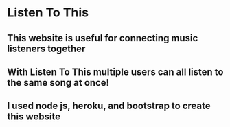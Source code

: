 # Listen To This

## This website is useful for connecting music listeners together
## With Listen To This multiple users can all listen to the same song at once!
## I used node js, heroku, and bootstrap to create this website

